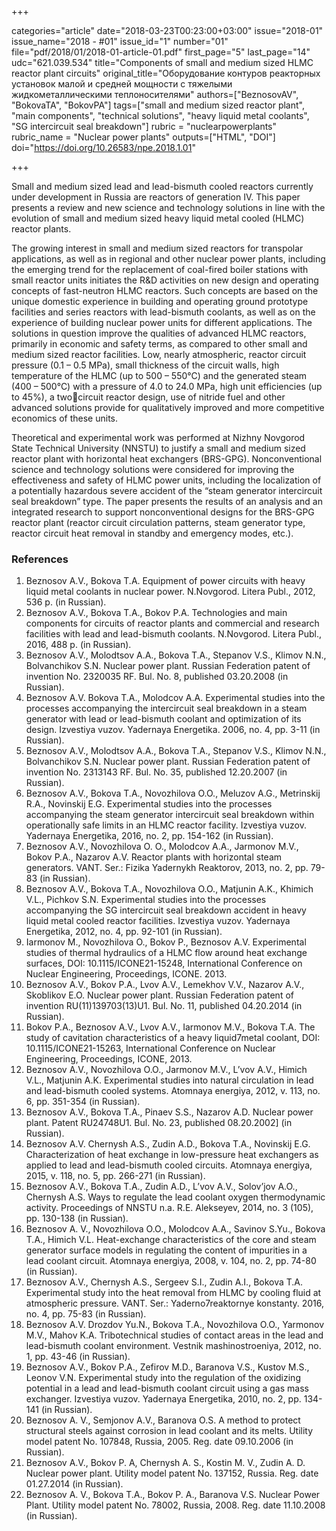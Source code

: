 +++

categories="article"
date="2018-03-23T00:23:00+03:00"
issue="2018-01"
issue_name="2018 - #01"
issue_id="1"
number="01"
file="pdf/2018/01/2018-01-article-01.pdf"
first_page="5"
last_page="14"
udc="621.039.534"
title="Components of small and medium sized HLMC reactor plant circuits"
original_title="Оборудование контуров реакторных установок малой и средней мощности с тяжелыми жидкометаллическими теплоносителями"
authors=["BeznosovAV", "BokovaTA", "BokovPA"]
tags=["small and medium sized reactor plant", "main components", "technical solutions", "heavy liquid metal coolants", "SG intercircuit seal breakdown"]
rubric = "nuclearpowerplants"
rubric_name = "Nuclear power plants"
outputs=["HTML", "DOI"]
doi="https://doi.org/10.26583/npe.2018.1.01"

+++

Small and medium sized lead and lead-bismuth cooled reactors currently under development in Russia are reactors of generation IV. This paper presents a review and new science and technology solutions in line with the evolution of small and medium sized heavy liquid metal cooled (HLMC) reactor plants.

The growing interest in small and medium sized reactors for transpolar applications, as well as in regional and other nuclear power plants, including the emerging trend for the replacement of coal-fired boiler stations with small reactor units initiates the R&D activities on new design and operating concepts of fast-neutron HLMC reactors. Such concepts are based on the unique domestic experience in building and operating ground prototype facilities and series reactors with lead-bismuth coolants, as well as on the experience of building nuclear power units for different applications. The solutions in question improve the qualities of advanced HLMC reactors, primarily in economic and safety terms, as compared to other small and medium sized reactor facilities. Low, nearly atmospheric, reactor circuit pressure (0.1 – 0.5 MPa), small thickness of the circuit walls, high temperature of the HLMC (up to 500 – 550°C) and the generated steam (400 – 500°C) with a pressure of 4.0 to 24.0 MPa, high unit efficiencies (up to 45%), a twocircuit reactor design, use of nitride fuel and other advanced solutions provide for qualitatively improved and more competitive economics of these units.

Theoretical and experimental work was performed at Nizhny Novgorod State Technical University (NNSTU) to justify a small and medium sized reactor plant with horizontal heat exchangers (BRS-GPG). Nonconventional science and technology solutions were considered for improving the effectiveness and safety of HLMC power units, including the localization of a potentially hazardous severe accident of the “steam generator intercircuit seal breakdown” type. The paper presents the results of an analysis and an integrated research to support nonconventional designs for the BRS-GPG reactor plant (reactor circuit circulation patterns, steam generator type, reactor circuit heat removal in standby and emergency modes, etc.).

### References

1. Beznosov A.V., Bokova T.A. Equipment of power circuits with heavy liquid metal coolants in nuclear power. N.Novgorod. Litera Publ., 2012, 536 p. (in Russian).
2. Beznosov A.V., Bokova T.A., Bokov P.A. Technologies and main components for circuits of reactor plants and commercial and research facilities with lead and lead-bismuth coolants. N.Novgorod. Litera Publ., 2016, 488 p. (in Russian).
3. Beznosov A.V., Molodtsov A.A., Bokova T.A., Stepanov V.S., Klimov N.N., Bolvanchikov S.N. Nuclear power plant. Russian Federation patent of invention No. 2320035 RF. Bul. No. 8, published 03.20.2008 (in Russian).
4. Beznosov A.V. Bokova T.A., Molodcov A.A. Experimental studies into the processes accompanying the intercircuit seal breakdown in a steam generator with lead or lead-bismuth coolant and optimization of its design. Izvestiya vuzov. Yadernaya Energetika. 2006, no. 4, pp. 3-11 (in Russian).
5. Beznosov A.V., Molodtsov A.A., Bokova T.A., Stepanov V.S., Klimov N.N., Bolvanchikov S.N. Nuclear power plant. Russian Federation patent of invention No. 2313143 RF. Bul. No. 35, published 12.20.2007 (in Russian).
6. Beznosov A.V., Bokova T.A., Novozhilova O.O., Meluzov A.G., Metrinskij R.A., Novinskij E.G. Experimental studies into the processes accompanying the steam generator intercircuit seal breakdown within operationally safe limits in an HLMC reactor facility. Izvestiya vuzov. Yadernaya Energetika, 2016, no. 2, pp. 154-162 (in Russian).
7. Beznosov A.V., Novozhilova O. O., Molodcov A.A., Jarmonov M.V., Bokov P.A., Nazarov A.V. Reactor plants with horizontal steam generators. VANT. Ser.: Fizika Yadernykh Reaktorov, 2013, no. 2, pp. 79-83 (in Russian).
8. Beznosov A.V., Bokova T.A., Novozhilova O.O., Matjunin A.K., Khimich V.L., Pichkov S.N. Experimental studies into the processes accompanying the SG intercircuit seal breakdown accident in heavy liquid metal cooled reactor facilities. Izvestiya vuzov. Yadernaya Energetika, 2012, no. 4, pp. 92-101 (in Russian).
9. Iarmonov M., Novozhilova O., Bokov P., Beznosov A.V. Experimental studies of thermal hydraulics of a HLMC flow around heat exchange surfaces, DOI: 10.1115/ICONE21-15248, International Conference on Nuclear Engineering, Proceedings, ICONE. 2013.
10. Beznosov A.V., Bokov P.A., Lvov A.V., Lemekhov V.V., Nazarov A.V., Skoblikov E.O. Nuclear power plant. Russian Federation patent of invention RU(11)139703(13)U1. Bul. No. 11, published 04.20.2014 (in Russian).
11. Bokov P.A., Beznosov A.V., Lvov A.V., Iarmonov M.V., Bokova T.A. The study of cavitation characteristics of a heavy liquid7metal coolant, DOI: 10.1115/ICONE21-15263, International Conference on Nuclear Engineering, Proceedings, ICONE, 2013.
12. Beznosov A.V., Novozhilova O.O., Jarmonov M.V., L’vov A.V., Himich V.L., Matjunin A.K. Experimental studies into natural circulation in lead and lead-bismuth cooled systems. Atomnaya energiya, 2012, v. 113, no. 6, pp. 351-354 (in Russian).
13. Beznosov A.V., Bokova T.A., Pinaev S.S., Nazarov A.D. Nuclear power plant. Patent RU24748U1. Bul. No. 23, published 08.20.2002] (in Russian).
14. Beznosov A.V. Chernysh A.S., Zudin A.D., Bokova T.A., Novinskij E.G. Characterization of heat exchange in low-pressure heat exchangers as applied to lead and lead-bismuth cooled circuits. Atomnaya energiya, 2015, v. 118, no. 5, pp. 266-271 (in Russian).
15. Beznosov A.V., Bokova T.A., Zudin A.D., L’vov A.V., Solov’jov A.O., Chernysh A.S. Ways to regulate the lead coolant oxygen thermodynamic activity. Proceedings of NNSTU n.a. R.E. Alekseyev, 2014, no. 3 (105), pp. 130-138 (in Russian).
16. Beznosov A. V., Novozhilova O.O., Molodcov A.A., Savinov S.Yu., Bokova T.A., Himich V.L. Heat-exchange characteristics of the core and steam generator surface models in regulating the content of impurities in a lead coolant circuit. Atomnaya energiya, 2008, v. 104, no. 2, pp. 74-80 (in Russian).
17. Beznosov A.V., Chernysh A.S., Sergeev S.I., Zudin A.I., Bokova T.A. Experimental study into the heat removal from HLMC by cooling fluid at atmospheric pressure. VANT. Ser.: Yaderno7reaktornye konstanty. 2016, no. 4, pp. 75-83 (in Russian).
18. Beznosov A.V. Drozdov Yu.N., Bokova T.A., Novozhilova O.O., Yarmonov M.V., Mahov K.A. Tribotechnical studies of contact areas in the lead and lead-bismuth coolant environment. Vestnik mashinostroeniya, 2012, no. 1, pp. 43-46 (in Russian).
19. Beznosov A.V., Bokov P.A., Zefirov M.D., Baranova V.S., Kustov M.S., Leonov V.N. Experimental study into the regulation of the oxidizing potential in a lead and lead-bismuth coolant circuit using a gas mass exchanger. Izvestiya vuzov. Yadernaya Energetika, 2010, no. 2, pp. 134-141 (in Russian).
20. Beznosov A. V., Semjonov A.V., Baranova O.S. A method to protect structural steels against corrosion in lead coolant and its melts. Utility model patent No. 107848, Russia, 2005. Reg. date 09.10.2006 (in Russian).
21. Beznosov A.V., Bokov P. A, Chernysh A. S., Kostin M. V., Zudin A. D. Nuclear power plant. Utility model patent No. 137152, Russia. Reg. date 01.27.2014 (in Russian).
22. Beznosov A. V., Bokova T.A., Bokov P. A., Baranova V.S. Nuclear Power Plant. Utility model patent No. 78002, Russia, 2008. Reg. date 11.10.2008 (in Russian).